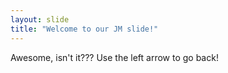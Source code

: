 ```yaml
---
layout: slide
title: "Welcome to our JM slide!"
---
```

Awesome, isn't it???
Use the left arrow to go back!
